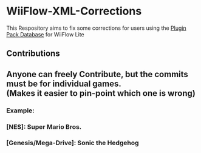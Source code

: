 # WiiFlow-XML-Corrections

This Respository aims to fix some corrections for users using the [Plugin Pack Database](https://gbatemp.net/threads/wiiflow-lite-with-emulators-database.527613/) for WiiFlow Lite

## Contributions
Anyone can freely Contribute, but the commits must be for individual games. <br> (Makes it easier to pin-point which one is wrong)
--
### Example: <br>
### [NES]: Super Mario Bros. 

### [Genesis/Mega-Drive]: Sonic the Hedgehog
